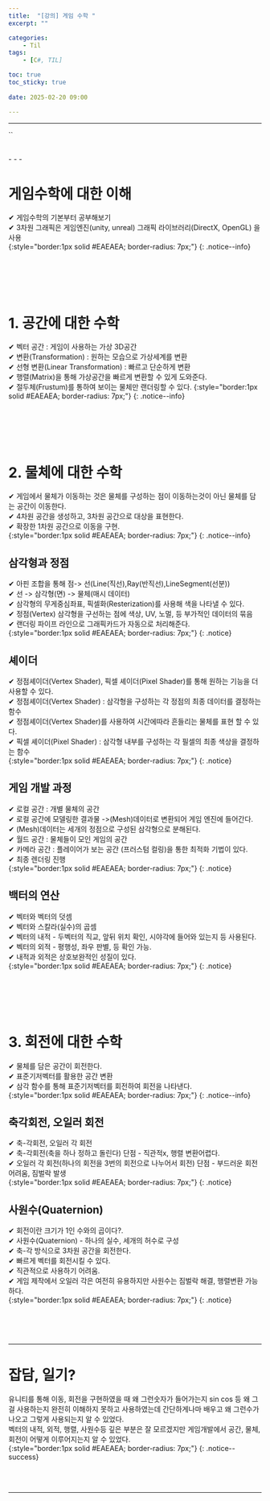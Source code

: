 ```yaml
---
title:  "[강의] 게임 수학 "
excerpt: ""

categories:
    - Til
tags:
    - [C#, TIL]

toc: true
toc_sticky: true
 
date: 2025-02-20 09:00

---
```

- - -

``

<br>
- - - 

# 게임수학에 대한 이해
✔ 게임수학의 기본부터 공부해보기  
✔ 3차원 그래픽은 게임엔진(unity, unreal) 그래픽 라이브러리(DirectX, OpenGL) 을 사용  
{:style="border:1px solid #EAEAEA; border-radius: 7px;"}
{: .notice--info}  


<br><br><br><br>

# 1. 공간에 대한 수학
✔ 벡터 공간 : 게임이 사용하는 가상 3D공간  
✔ 변환(Transformation) : 원하는 모습으로 가상세계를 변환  
✔ 선형 변환(Linear Transformation) : 빠르고 단순하게 변환  
✔ 행렬(Matrix)을 통해 가상공간을 빠르게 변환할 수 있게 도와준다.  
✔ 절두체(Frustum)를 통하여 보이는 물체만 랜더링할 수 있다.
{:style="border:1px solid #EAEAEA; border-radius: 7px;"}
{: .notice--info}  


<br><br><br><br>

# 2. 물체에 대한 수학
✔ 게임에서 물체가 이동하는 것은 물체를 구성하는 점이 이동하는것이 아닌 물체를 담는 공간이 이동한다.  
✔ 4차원 공간을 생성하고, 3차원 공간으로 대상을 표현한다.  
✔ 확장한 1차원 공간으로 이동을 구현.  
{:style="border:1px solid #EAEAEA; border-radius: 7px;"}
{: .notice--info}  

## 삼각형과 정점
✔ 아핀 조합을 통해 점-> 선(Line(직선),Ray(반직선),LineSegment(선분))  
✔ 선 -> 삼각형(면) -> 물체(매시 데이터)  
✔ 삼각형의 무게중심좌표, 픽셀화(Resterization)를 사용해 색을 나타낼 수 있다.  
✔ 정점(Vertex) 삼각형을 구선하는 점에 색상, UV, 노멀, 등 부가적인 데이터의 묶음  
✔ 랜더링 파이프 라인으로 그래픽카드가 자동으로 처리해준다.  
{:style="border:1px solid #EAEAEA; border-radius: 7px;"}
{: .notice}  

## 셰이더
✔ 정점셰이더(Vertex Shader), 픽셀 셰이더(Pixel Shader)를 통해 원하는 기능을 더 사용할 수 있다.  
✔ 정점셰이더(Vertex Shader) : 삼각형을 구성하는 각 정점의 최종 데이터를 결정하는 함수  
✔ 정점셰이더(Vertex Shader)를 사용하여 시간에따라 흔들리는 물체를 표현 할 수 있다.  
✔ 픽셀 셰이더(Pixel Shader) : 삼각형 내부를 구성하는 각 필셀의 최종 색상을 결정하는 함수  
{:style="border:1px solid #EAEAEA; border-radius: 7px;"}
{: .notice}  

## 게임 개발 과정
✔ 로컬 공간 : 개별 물체의 공간  
✔ 로컬 공간에 모델링한 결과물 ->(Mesh)데이터로 변환되어 게임 엔진에 들어간다.  
✔ (Mesh)데이터는 세개의 정점으로 구성된 삼각형으로 분해된다.  
✔ 월드 공간 : 물체들이 모인 게임의 공간  
✔ 카메라 공간 : 플레이어가 보는 공간 (프러스텀 컬링)을 통한 최적화 기법이 있다.  
✔ 최종 렌더링 진행  
{:style="border:1px solid #EAEAEA; border-radius: 7px;"}
{: .notice}  

## 백터의 연산
✔ 벡터와 벡터의 덧셈  
✔ 벡터와 스칼라(실수)의 곱셈  
✔ 벡터의 내적 - 두벡터의 직교, 앞뒤 위치 확인, 시야각에 들어와 있는지 등 사용된다.  
✔ 벡터의 외적 - 평행성, 좌우 판별, 등 확인 가능.  
✔ 내적과 외적은 상호보완적인 성질이 있다.   
{:style="border:1px solid #EAEAEA; border-radius: 7px;"}
{: .notice}  

<br><br><br><br>

# 3. 회전에 대한 수학
✔ 물체를 담은 공간이 회전한다.  
✔ 표준기저벡터를 활용한 공간 변환  
✔ 삼각 함수를 통해 표준기저벡터를 회전하여 회전을 나타낸다.  
{:style="border:1px solid #EAEAEA; border-radius: 7px;"}
{: .notice--info}  

## 축각회전, 오일러 회전
✔ 축-각회전, 오일러 각 회전  
✔ 축-각회전(축을 하나 정하고 돌린다) 단점 - 직관적x, 행렬 변환어렵다.  
✔ 오일러 각 회전(하나의 회전을 3번의 회전으로 나누어서 회전) 단점 - 부드러운 회전 어려움, 짐벌락 발생  
{:style="border:1px solid #EAEAEA; border-radius: 7px;"}
{: .notice}  

## 사원수(Quaternion)
✔ 회전이란 크기가 1인 수와의 곱이다?.  
✔ 사원수(Quaternion) - 하나의 실수, 세개의 허수로 구성  
✔ 축-각 방식으로 3차원 공간을 회전한다.  
✔ 빠르게 벡터를 회전시킬 수 있다.  
✔ 직관적으로 사용하기 어려움.  
✔ 게임 제작에서 오일러 각은 여전히 유용하지만 사원수는 짐벌락 해결, 행렬변환 가능하다.  
{:style="border:1px solid #EAEAEA; border-radius: 7px;"}
{: .notice}  


<br><br><br>
- - - 

# 잡담, 일기?
유니티를 통해 이동, 회전을 구현하였을 때 왜 그런숫자가 들어가는지 sin cos 등 왜 그걸 사용하는지 완전히 이해하지 못하고 사용하였는데 간단하게나마 배우고 왜 그런수가 나오고 그렇게 사용되는지 알 수 있었다.  
벡터의 내적, 외적, 행렬, 사원수등 깊은 부분은 잘 모르겠지만 게임개발에서 공간, 물체, 회전이 어떻게 이루어지는지 알 수 있었다.  
{:style="border:1px solid #EAEAEA; border-radius: 7px;"}
{: .notice--success}  


<br><br>
- - -